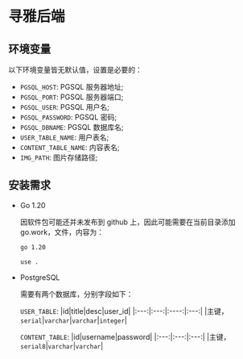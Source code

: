 # 寻雅后端

## 环境变量

以下环境变量皆无默认值，设置是必要的：

- `PGSQL_HOST`: PGSQL 服务器地址;
- `PGSQL_PORT`: PGSQL 服务器端口;
- `PGSQL_USER`: PGSQL 用户名;
- `PGSQL_PASSWORD`: PGSQL 密码;
- `PGSQL_DBNAME`: PGSQL 数据库名;
- `USER_TABLE_NAME`: 用户表名;
- `CONTENT_TABLE_NAME`: 内容表名;
- `IMG_PATH`: 图片存储路径;


## 安装需求

- Go 1.20

    因软件包可能还并未发布到 github 上，因此可能需要在当前目录添加 go.work，文件，内容为：
    ```txt
    go 1.20
    
    use .
    ```

- PostgreSQL

    需要有两个数据库，分别字段如下：
    
    `USER_TABLE`:
    |id|title|desc|user_id| 
    |:---:|:---:|:----:|:---:|
    |主键，`serial`|`varchar`|`varchar`|`integer`|

    `CONTENT_TABLE`:
    |id|username|password|
    |:---:|:---:|:---:|
    |主键，`serial8`|`varchar`|`varchar`|